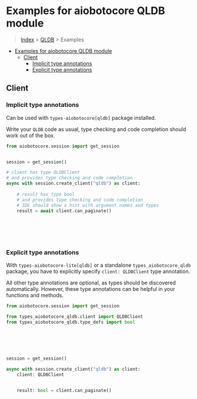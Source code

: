 <a id="examples-for-aiobotocore-qldb-module"></a>

# Examples for aiobotocore QLDB module

> [Index](../README.md) > [QLDB](./README.md) > Examples

- [Examples for aiobotocore QLDB module](#examples-for-aiobotocore-qldb-module)
  - [Client](#client)
    - [Implicit type annotations](#implicit-type-annotations)
    - [Explicit type annotations](#explicit-type-annotations)

<a id="client"></a>

## Client

<a id="implicit-type-annotations"></a>

### Implicit type annotations

Can be used with `types-aiobotocore[qldb]` package installed.

Write your `QLDB` code as usual, type checking and code completion should work
out of the box.

```python
from aiobotocore.session import get_session


session = get_session()

# client has type QLDBClient
# and provides type checking and code completion
async with session.create_client("qldb") as client:
    
    # result has type bool
    # and provides type checking and code completion
    # IDE should show a hint with argument names and types
    result = await client.can_paginate()
    

    

    
```

<a id="explicit-type-annotations"></a>

### Explicit type annotations

With `types-aiobotocore-lite[qldb]` or a standalone `types_aiobotocore_qldb`
package, you have to explicitly specify `client: QLDBClient` type annotation.

All other type annotations are optional, as types should be discovered
automatically. However, these type annotations can be helpful in your functions
and methods.

```python
from aiobotocore.session import get_session

from types_aiobotocore_qldb.client import QLDBClient
from types_aiobotocore_qldb.type_defs import bool






session = get_session()

async with session.create_client("qldb") as client:
    client: QLDBClient

    
    result: bool = client.can_paginate()
    

    

    
```
